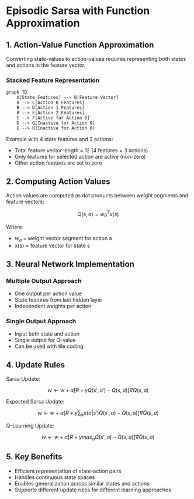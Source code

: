 # Episodic Sarsa with Function Approximation

## 1. Action-Value Function Approximation

Converting state-values to action-values requires representing both states and actions in the feature vector.

### Stacked Feature Representation

```mermaid
graph TD
    A[State Features] --> B[Feature Vector]
    B --> C[Action 0 Features]
    B --> D[Action 1 Features]
    B --> E[Action 2 Features]
    C --> F[Active for Action 0]
    D --> G[Inactive for Action 0]
    E --> H[Inactive for Action 0]

```

<aside>
Example with 4 state features and 3 actions:

</aside>

- Total feature vector length = 12 (4 features × 3 actions)
- Only features for selected action are active (non-zero)
- Other action features are set to zero

## 2. Computing Action Values

Action values are computed as dot products between weight segments and feature vectors:

$$
Q(s,a) = w_a^T x(s)
$$

Where:

- $w_a$ = weight vector segment for action a
- x(s) = feature vector for state s

## 3. Neural Network Implementation

### Multiple Output Approach

- One output per action value
- State features from last hidden layer
- Independent weights per action

### Single Output Approach

- Input both state and action
- Single output for Q-value
- Can be used with tile coding

## 4. Update Rules

<aside>
Sarsa Update:

</aside>

$$
w ← w + α[R + γQ(s',a') - Q(s,a)]∇Q(s,a)
$$

<aside>
Expected Sarsa Update:

</aside>

$$
w ← w + α[R + γ∑_a π(a|s')Q(s',a) - Q(s,a)]∇Q(s,a)
$$

<aside>
Q-Learning Update:

</aside>

$$
w ← w + α[R + γ max_a Q(s',a) - Q(s,a)]∇Q(s,a)
$$

## 5. Key Benefits

- Efficient representation of state-action pairs
- Handles continuous state spaces
- Enables generalization across similar states and actions
- Supports different update rules for different learning approaches
